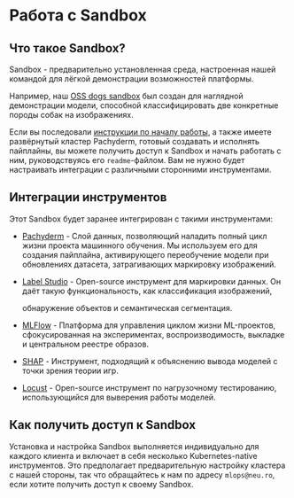 # Работа с Sandbox

## Что такое Sandbox?

Sandbox - предварительно установленная среда, настроенная нашей командой для лёгкой демонстрации возможностей платформы.

Например, наш [OSS dogs sandbox](https://github.com/neuro-inc/mlops-demo-oss-dogs) был создан для наглядной демонстрации модели, способной классифицировать две конкретные породы собак на изображениях.

Если вы последовали [инструкции по началу работы](../../first-steps/getting-started.md), а также имеете развёрнутый кластер Pachyderm, готовый создавать и исполнять пайплайны, вы можете получить доступ к Sandbox и начать работать с ним, руководствуясь его `readme`-файлом. Вам не нужно будет настраивать интеграции с различными сторонними инструментами.

## Интеграции инструментов

Этот Sandbox будет заранее интегрирован с такими инструментами:

* [Pachyderm](https://www.pachyderm.com/) - Слой данных, позволяющий наладить полный цикл жизни проекта машинного обучения. Мы используем его для создания пайплайна, активирующего переобучение модели при обновлениях датасета, затрагивающих маркировку изображений.
* [Label Studio](https://labelstud.io/) - Open-source инструмент для маркировки данных. Он даёт такую функциональность, как классификация изображений,

  обнаружение объектов и семантическая сегментация.

* [MLFlow](https://mlflow.org/) - Платформа для управления циклом жизни ML-проектов, сфокусированная на экспериментах, воспроизводимость, выкладке и центральном реестре образов.
* [SHAP](https://github.com/slundberg/shap) - Инструмент, подходящий к объяснению вывода моделей с точки зрения теории игр.
* [Locust](https://locust.io/) - Open-source инструмент по нагрузочному тестированию, использующийся для выверения работы моделей.

## Как получить доступ к Sandbox

Установка и настройка Sandbox выполняется индивидуально для каждого клиента и включает в себя несколько Kubernetes-native инструментов. Это предполагает предварительную настройку кластера с нашей стороны, так что обращайтесь к нам по адресу `mlops@neu.ro`, если хотите получить доступ к своему Sandbox.

